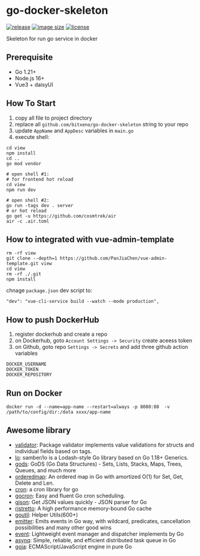 # go-docker-skeleton

[![release](https://ghcr-badge.egpl.dev/bitxeno/go-docker-skeleton/latest_tag?label=docker%20latest)](https://github.com/bitxeno/go-docker-skeleton/pkgs/container/go-docker-skeleton)
[![image size](https://ghcr-badge.egpl.dev/bitxeno/go-docker-skeleton/size)](https://github.com/bitxeno/go-docker-skeleton/pkgs/container/go-docker-skeleton)
[![license](https://img.shields.io/github/license/bitxeno/go-docker-skeleton)](https://github.com/bitxeno/go-docker-skeleton/blob/master/LICENSE) 

Skeleton for run go service in docker


## Prerequisite

* Go 1.21+
* Node.js 16+
* Vue3 + daisyUI

## How To Start

1. copy all file to project directory
2. replace all `github.com/bitxeno/go-docker-skeleton` string to your repo
3. update `AppName` and `AppDesc` variables in `main.go`
4. execute shell:
```shell
cd view
npm install
cd ..
go mod vendor

# open shell #1:
# for frontend hot reload
cd view
npm run dev

# open shell #2:
go run -tags dev . server
# or hot reload
go get -u https://github.com/cosmtrek/air
air -c .air.toml
```

## How to integrated with **vue-admin-template**

```
rm -rf view
git clone --depth=1 https://github.com/PanJiaChen/vue-admin-template.git view
cd view
rm -rf ./.git
npm install
```
chnage `package.json` dev script to:
```
"dev": "vue-cli-service build --watch --mode production",
```

## How to push DockerHub

1. register dockerhub and create a repo
2. on Dockerhub, goto `Account Settings -> Security` create aceess token
3. on Github, goto repo `Settings -> Secrets` and add three github action variables
```
DOCKER_USERNAME
DOCKER_TOKEN
DOCKER_REPOSITORY
```


## Run on Docker

```
docker run -d --name=app-name --restart=always -p 8080:80  -v /path/to/config/dir:/data xxxx/app-name
```

## Awesome library

* [validator](https://github.com/go-playground/validator): Package validator implements value validations for structs and individual fields based on tags.
* [lo](https://github.com/samber/lo): samber/lo is a Lodash-style Go library based on Go 1.18+ Generics.
* [gods](https://github.com/emirpasic/gods): GoDS (Go Data Structures) - Sets, Lists, Stacks, Maps, Trees, Queues, and much more
* [orderedmap](https://github.com/elliotchance/orderedmap): An ordered map in Go with amortized O(1) for Set, Get, Delete and Len.
* [cron](https://github.com/robfig/cron): a cron library for go
* [gocron](https://github.com/go-co-op/gocron): Easy and fluent Go cron scheduling.
* [gjson](https://github.com/tidwall/gjson): Get JSON values quickly - JSON parser for Go
* [ristretto](https://github.com/dgraph-io/ristretto): A high performance memory-bound Go cache
* [goutil](https://github.com/gookit/goutil): Helper Utils(600+)
* [emitter](https://github.com/olebedev/emitter): Emits events in Go way, with wildcard, predicates, cancellation possibilities and many other good wins
* [event](https://github.com/gookit/event): Lightweight event manager and dispatcher implements by Go
* [asynq](https://github.com/hibiken/asynq): Simple, reliable, and efficient distributed task queue in Go
* [goja](https://github.com/dop251/goja): ECMAScript/JavaScript engine in pure Go